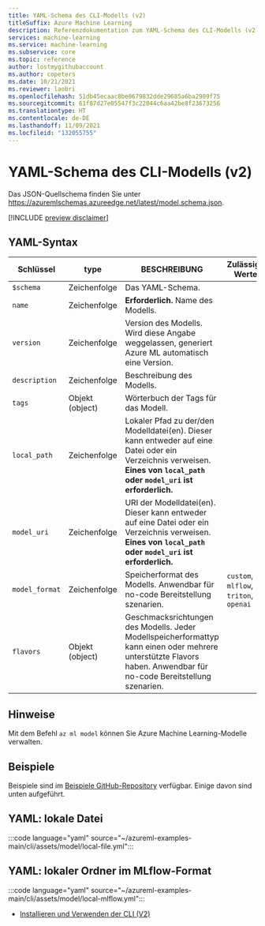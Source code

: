 ```yaml
---
title: YAML-Schema des CLI-Modells (v2)
titleSuffix: Azure Machine Learning
description: Referenzdokumentation zum YAML-Schema des CLI-Modells (v2).
services: machine-learning
ms.service: machine-learning
ms.subservice: core
ms.topic: reference
author: lostmygithubaccount
ms.author: copeters
ms.date: 10/21/2021
ms.reviewer: laobri
ms.openlocfilehash: 51db45ecaac8be0679832dde29685a6ba2909f75
ms.sourcegitcommit: 61f87d27e05547f3c22044c6aa42be8f23673256
ms.translationtype: HT
ms.contentlocale: de-DE
ms.lasthandoff: 11/09/2021
ms.locfileid: "132055755"
---
```

# <a name="cli-v2-model-yaml-schema"></a>YAML-Schema des CLI-Modells (v2)

Das JSON-Quellschema finden Sie unter https://azuremlschemas.azureedge.net/latest/model.schema.json.

[!INCLUDE [preview disclaimer](../../includes/machine-learning-preview-generic-disclaimer.md)]

## <a name="yaml-syntax"></a>YAML-Syntax

| Schlüssel | type | BESCHREIBUNG | Zulässige Werte |
| --- | ---- | ----------- | -------------- |
| `$schema` | Zeichenfolge | Das YAML-Schema. | |
| `name` | Zeichenfolge | **Erforderlich.** Name des Modells. | |
| `version` | Zeichenfolge | Version des Modells. Wird diese Angabe weggelassen, generiert Azure ML automatisch eine Version. | |
| `description` | Zeichenfolge | Beschreibung des Modells. | |
| `tags` | Objekt (object) | Wörterbuch der Tags für das Modell. | |
| `local_path` | Zeichenfolge | Lokaler Pfad zu der/den Modelldatei(en). Dieser kann entweder auf eine Datei oder ein Verzeichnis verweisen. **Eines von `local_path` oder `model_uri` ist erforderlich.** | |
| `model_uri` | Zeichenfolge | URI der Modelldatei(en). Dieser kann entweder auf eine Datei oder ein Verzeichnis verweisen. **Eines von `local_path` oder `model_uri` ist erforderlich.** | |
| `model_format` | Zeichenfolge | Speicherformat des Modells. Anwendbar für no-code Bereitstellung szenarien. | `custom`, `mlflow`, `triton`, `openai` |
| `flavors` | Objekt (object) | Geschmacksrichtungen des Modells. Jeder Modellspeicherformattyp kann einen oder mehrere unterstützte Flavors haben. Anwendbar für no-code Bereitstellung szenarien. | |

## <a name="remarks"></a>Hinweise

Mit dem Befehl `az ml model` können Sie Azure Machine Learning-Modelle verwalten.

## <a name="examples"></a>Beispiele

Beispiele sind im [Beispiele GitHub-Repository](https://github.com/Azure/azureml-examples/tree/main/cli/assets/model) verfügbar. Einige davon sind unten aufgeführt.

## <a name="yaml-local-file"></a>YAML: lokale Datei

:::code language="yaml" source="~/azureml-examples-main/cli/assets/model/local-file.yml":::

## <a name="yaml-local-folder-in-mlflow-format"></a>YAML: lokaler Ordner im MLflow-Format

:::code language="yaml" source="~/azureml-examples-main/cli/assets/model/local-mlflow.yml":::

- [Installieren und Verwenden der CLI (V2)](how-to-configure-cli.md)

